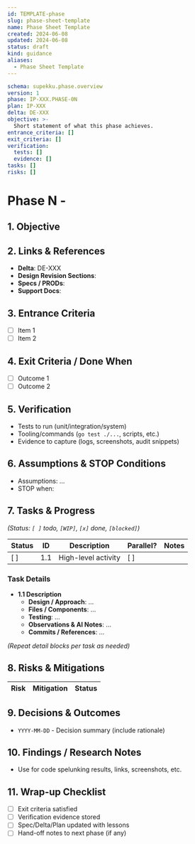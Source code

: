 ```yaml
---
id: TEMPLATE-phase
slug: phase-sheet-template
name: Phase Sheet Template
created: 2024-06-08
updated: 2024-06-08
status: draft
kind: guidance
aliases:
  - Phase Sheet Template
---
```


```yaml supekku:phase.overview@v1
schema: supekku.phase.overview
version: 1
phase: IP-XXX.PHASE-0N
plan: IP-XXX
delta: DE-XXX
objective: >-
  Short statement of what this phase achieves.
entrance_criteria: []
exit_criteria: []
verification:
  tests: []
  evidence: []
tasks: []
risks: []
```

# Phase N - <Name>

## 1. Objective
<What this phase achieves>

## 2. Links & References
- **Delta**: DE-XXX
- **Design Revision Sections**: <bullets>
- **Specs / PRODs**: <list requirement IDs>
- **Support Docs**: <links to reference material>

## 3. Entrance Criteria
- [ ] Item 1
- [ ] Item 2

## 4. Exit Criteria / Done When
- [ ] Outcome 1
- [ ] Outcome 2

## 5. Verification
- Tests to run (unit/integration/system)
- Tooling/commands (`go test ./...`, scripts, etc.)
- Evidence to capture (logs, screenshots, audit snippets)

## 6. Assumptions & STOP Conditions
- Assumptions: …
- STOP when: <condition that requires human check-in>

## 7. Tasks & Progress
*(Status: `[ ]` todo, `[WIP]`, `[x]` done, `[blocked]`)*

| Status | ID | Description | Parallel? | Notes |
| --- | --- | --- | --- | --- |
| [ ] | 1.1 | High-level activity | [ ] |  |

### Task Details
- **1.1 Description**
  - **Design / Approach**: …
  - **Files / Components**: …
  - **Testing**: …
  - **Observations & AI Notes**: …
  - **Commits / References**: …

*(Repeat detail blocks per task as needed)*

## 8. Risks & Mitigations
| Risk | Mitigation | Status |
| --- | --- | --- |

## 9. Decisions & Outcomes
- `YYYY-MM-DD` - Decision summary (include rationale)

## 10. Findings / Research Notes
- Use for code spelunking results, links, screenshots, etc.

## 11. Wrap-up Checklist
- [ ] Exit criteria satisfied
- [ ] Verification evidence stored
- [ ] Spec/Delta/Plan updated with lessons
- [ ] Hand-off notes to next phase (if any)
